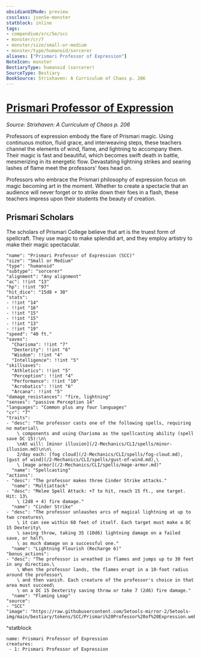 ```yaml
---
obsidianUIMode: preview
cssclass: json5e-monster
statblock: inline
tags:
- compendium/src/5e/scc
- monster/cr/7
- monster/size/small-or-medium
- monster/type/humanoid/sorcerer
aliases: ["Prismari Professor of Expression"]
NoteIcon: monster
BestiaryType: humanoid (sorcerer)
SourceType: Bestiary
BookSource: Strixhaven: A Curriculum of Chaos p. 206
---
```

# [Prismari Professor of Expression](2-Mechanics/CLI/bestiary/humanoid/prismari-professor-of-expression-scc.md)
*Source: Strixhaven: A Curriculum of Chaos p. 206*  

Professors of expression embody the flare of Prismari magic. Using continuous motion, fluid grace, and interweaving steps, these teachers channel the elements of wind, flame, and lightning to accompany them. Their magic is fast and beautiful, which becomes swift death in battle, mesmerizing in its energetic flow. Devastating lightning strikes and searing lashes of flame meet the professors' foes head on.

Professors who embrace the Prismari philosophy of expression focus on magic becoming art in the moment. Whether to create a spectacle that an audience will never forget or to strike down their foes in a flash, these teachers impress upon their students the beauty of creation.

## Prismari Scholars

The scholars of Prismari College believe that art is the truest form of spellcraft. They use magic to make splendid art, and they employ artistry to make their magic spectacular.

```statblock
"name": "Prismari Professor of Expression (SCC)"
"size": "Small or Medium"
"type": "humanoid"
"subtype": "sorcerer"
"alignment": "Any alignment"
"ac": !!int "13"
"hp": !!int "97"
"hit_dice": "15d8 + 30"
"stats":
- !!int "14"
- !!int "16"
- !!int "15"
- !!int "15"
- !!int "13"
- !!int "19"
"speed": "40 ft."
"saves":
  "Charisma": !!int "7"
  "Dexterity": !!int "6"
  "Wisdom": !!int "4"
  "Intelligence": !!int "5"
"skillsaves":
  "Athletics": !!int "5"
  "Perception": !!int "4"
  "Performance": !!int "10"
  "Acrobatics": !!int "6"
  "Arcana": !!int "5"
"damage_resistances": "fire, lightning"
"senses": "passive Perception 14"
"languages": "Common plus any four languages"
"cr": "7"
"traits":
- "desc": "The professor casts one of the following spells, requiring no material\
    \ components and using Charisma as the spellcasting ability (spell save DC 15):\n\
    \nAt will: [minor illusion](/2-Mechanics/CLI/spells/minor-illusion.md)\n\n\
    2/day each: [fog cloud](/2-Mechanics/CLI/spells/fog-cloud.md), [gust of wind](/2-Mechanics/CLI/spells/gust-of-wind.md),\
    \ [mage armor](/2-Mechanics/CLI/spells/mage-armor.md)"
  "name": "Spellcasting"
"actions":
- "desc": "The professor makes three Cinder Strike attacks."
  "name": "Multiattack"
- "desc": "Melee Spell Attack: +7 to hit, reach 15 ft., one target. Hit: 13\
    \ (2d8 + 4) fire damage."
  "name": "Cinder Strike"
- "desc": "The professor unleashes arcs of magical lightning at up to two creatures\
    \ it can see within 60 feet of itself. Each target must make a DC 15 Dexterity\
    \ saving throw, taking 35 (10d6) lightning damage on a failed save, or half\
    \ as much damage on a successful one."
  "name": "Lightning Flourish (Recharge 6)"
"bonus_actions":
- "desc": "The professor is wreathed in flames and jumps up to 30 feet in any direction.\
    \ When the professor lands, the flames erupt in a 10-foot radius around the professor\
    \ and then vanish. Each creature of the professor's choice in that area must succeed\
    \ on a DC 15 Dexterity saving throw or take 7 (2d6) fire damage."
  "name": "Flaming Leap"
"source":
- "SCC"
"image": "https://raw.githubusercontent.com/5etools-mirror-2/5etools-img/main/bestiary/tokens/SCC/Prismari%20Professor%20of%20Expression.webp"
```
^statblock

```encounter-table
name: Prismari Professor of Expression
creatures:
 - 1: Prismari Professor of Expression
```